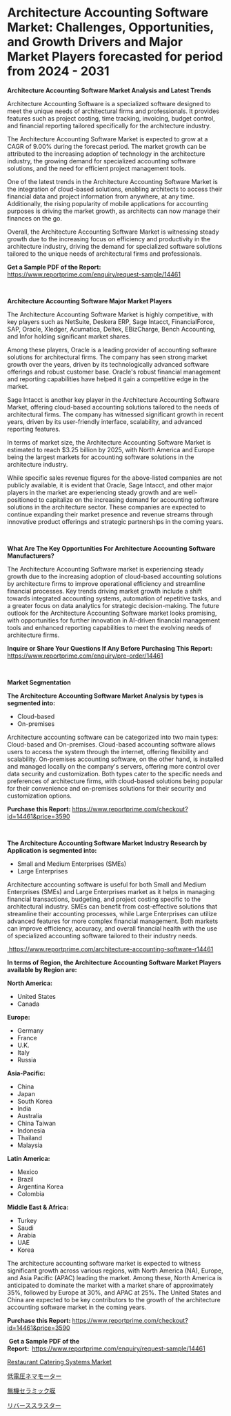 <p><h1>Architecture Accounting Software Market: Challenges, Opportunities, and Growth Drivers and Major Market Players forecasted for period from 2024 - 2031</h1></p><p><strong>Architecture Accounting Software Market Analysis and Latest Trends</strong></p>
<p><p>Architecture Accounting Software is a specialized software designed to meet the unique needs of architectural firms and professionals. It provides features such as project costing, time tracking, invoicing, budget control, and financial reporting tailored specifically for the architecture industry.</p><p>The Architecture Accounting Software Market is expected to grow at a CAGR of 9.00% during the forecast period. The market growth can be attributed to the increasing adoption of technology in the architecture industry, the growing demand for specialized accounting software solutions, and the need for efficient project management tools.</p><p>One of the latest trends in the Architecture Accounting Software Market is the integration of cloud-based solutions, enabling architects to access their financial data and project information from anywhere, at any time. Additionally, the rising popularity of mobile applications for accounting purposes is driving the market growth, as architects can now manage their finances on the go.</p><p>Overall, the Architecture Accounting Software Market is witnessing steady growth due to the increasing focus on efficiency and productivity in the architecture industry, driving the demand for specialized software solutions tailored to the unique needs of architectural firms and professionals.</p></p>
<p><strong>Get a Sample PDF of the Report:&nbsp;</strong> <a href="https://www.reportprime.com/enquiry/request-sample/14461">https://www.reportprime.com/enquiry/request-sample/14461</a></p>
<p>&nbsp;</p>
<p><strong>Architecture Accounting Software Major Market Players</strong></p>
<p><p>The Architecture Accounting Software Market is highly competitive, with key players such as NetSuite, Deskera ERP, Sage Intacct, FinancialForce, SAP, Oracle, Xledger, Acumatica, Deltek, EBizCharge, Bench Accounting, and Infor holding significant market shares. </p><p>Among these players, Oracle is a leading provider of accounting software solutions for architectural firms. The company has seen strong market growth over the years, driven by its technologically advanced software offerings and robust customer base. Oracle's robust financial management and reporting capabilities have helped it gain a competitive edge in the market.</p><p>Sage Intacct is another key player in the Architecture Accounting Software Market, offering cloud-based accounting solutions tailored to the needs of architectural firms. The company has witnessed significant growth in recent years, driven by its user-friendly interface, scalability, and advanced reporting features.</p><p>In terms of market size, the Architecture Accounting Software Market is estimated to reach $3.25 billion by 2025, with North America and Europe being the largest markets for accounting software solutions in the architecture industry.</p><p>While specific sales revenue figures for the above-listed companies are not publicly available, it is evident that Oracle, Sage Intacct, and other major players in the market are experiencing steady growth and are well-positioned to capitalize on the increasing demand for accounting software solutions in the architecture sector. These companies are expected to continue expanding their market presence and revenue streams through innovative product offerings and strategic partnerships in the coming years.</p></p>
<p>&nbsp;</p>
<p><strong>What Are The Key Opportunities For Architecture Accounting Software Manufacturers?</strong></p>
<p><p>The Architecture Accounting Software market is experiencing steady growth due to the increasing adoption of cloud-based accounting solutions by architecture firms to improve operational efficiency and streamline financial processes. Key trends driving market growth include a shift towards integrated accounting systems, automation of repetitive tasks, and a greater focus on data analytics for strategic decision-making. The future outlook for the Architecture Accounting Software market looks promising, with opportunities for further innovation in AI-driven financial management tools and enhanced reporting capabilities to meet the evolving needs of architecture firms.</p></p>
<p><strong>Inquire or Share Your Questions If Any Before Purchasing This Report:</strong> <a href="https://www.reportprime.com/enquiry/pre-order/14461">https://www.reportprime.com/enquiry/pre-order/14461</a></p>
<p>&nbsp;</p>
<p><strong>Market Segmentation</strong></p>
<p><strong>The Architecture Accounting Software Market Analysis by types is segmented into:</strong></p>
<p><ul><li>Cloud-based</li><li>On-premises</li></ul></p>
<p><p>Architecture accounting software can be categorized into two main types: Cloud-based and On-premises. Cloud-based accounting software allows users to access the system through the internet, offering flexibility and scalability. On-premises accounting software, on the other hand, is installed and managed locally on the company's servers, offering more control over data security and customization. Both types cater to the specific needs and preferences of architecture firms, with cloud-based solutions being popular for their convenience and on-premises solutions for their security and customization options.</p></p>
<p><strong>Purchase this Report:&nbsp;</strong><a href="https://www.reportprime.com/checkout?id=14461&price=3590">https://www.reportprime.com/checkout?id=14461&price=3590</a></p>
<p>&nbsp;</p>
<p><strong>The Architecture Accounting Software Market Industry Research by Application is segmented into:</strong></p>
<p><ul><li>Small and Medium Enterprises (SMEs)</li><li>Large Enterprises</li></ul></p>
<p><p>Architecture accounting software is useful for both Small and Medium Enterprises (SMEs) and Large Enterprises market as it helps in managing financial transactions, budgeting, and project costing specific to the architectural industry. SMEs can benefit from cost-effective solutions that streamline their accounting processes, while Large Enterprises can utilize advanced features for more complex financial management. Both markets can improve efficiency, accuracy, and overall financial health with the use of specialized accounting software tailored to their industry needs.</p></p>
<p><a href="https://www.reportprime.com/architecture-accounting-software-r14461">&nbsp;https://www.reportprime.com/architecture-accounting-software-r14461</a></p>
<p><strong>In terms of Region, the Architecture Accounting Software Market Players available by Region are:</strong></p>
<p>
    <p> <strong> North America: </strong>
        <ul>
            <li>United States</li>
            <li>Canada</li>
        </ul>
        </p> 
    <p> <strong> Europe: </strong>
        <ul>
            <li>Germany</li>
            <li>France</li>
            <li>U.K.</li>
            <li>Italy</li>
            <li>Russia</li>
        </ul>
        </p> 
    <p> <strong> Asia-Pacific: </strong>
        <ul>
            <li>China</li>
            <li>Japan</li>
            <li>South Korea</li>
            <li>India</li>
            <li>Australia</li>
            <li>China Taiwan</li>
            <li>Indonesia</li>
            <li>Thailand</li>
            <li>Malaysia</li>
        </ul>
        </p> 
    <p> <strong> Latin America: </strong>
        <ul>
            <li>Mexico</li>
            <li>Brazil</li>
            <li>Argentina Korea</li>
            <li>Colombia</li>
        </ul>
        </p> 
    <p> <strong> Middle East & Africa: </strong>
        <ul>
            <li>Turkey</li>
            <li>Saudi</li>
            <li>Arabia</li>
            <li>UAE</li>
            <li>Korea</li>
        </ul>
    </p>
    </p>
<p><p>The architecture accounting software market is expected to witness significant growth across various regions, with North America (NA), Europe, and Asia Pacific (APAC) leading the market. Among these, North America is anticipated to dominate the market with a market share of approximately 35%, followed by Europe at 30%, and APAC at 25%. The United States and China are expected to be key contributors to the growth of the architecture accounting software market in the coming years.</p></p>
<p><strong>Purchase this Report: </strong><a href="https://www.reportprime.com/checkout?id=14461&price=3590">https://www.reportprime.com/checkout?id=14461&price=3590</a></p>
<p>&nbsp;<strong>Get a Sample PDF of the Report:&nbsp;&nbsp;</strong><a href="https://www.reportprime.com/enquiry/request-sample/14461">https://www.reportprime.com/enquiry/request-sample/14461</a></p>
<p><strong></strong></p>
<p><p><a href="https://github.com/okotobwrhuteie/Market-Research-Report-List-2/blob/main/restaurant-catering-systems-market.md">Restaurant Catering Systems Market</a></p><p><a href="https://github.com/SarahFahey88/Market-Research-Report-List-1/blob/main/973233425368.md">低電圧ネマモーター</a></p><p><a href="https://medium.com/@anabelavenport7854/%E7%84%A1%E6%A9%9F%E3%82%BB%E3%83%A9%E3%83%9F%E3%83%83%E3%82%AF%E8%86%9C%E5%B8%82%E5%A0%B4%E8%A6%8F%E6%A8%A1%E3%81%AF-%E3%82%B0%E3%83%AD%E3%83%BC%E3%83%90%E3%83%AB%E7%94%A3%E6%A5%AD%E3%81%AB%E3%81%8A%E3%81%91%E3%82%8B%E6%9C%80%E9%81%A9%E3%81%AA%E3%83%9E%E3%83%BC%E3%82%B1%E3%83%86%E3%82%A3%E3%83%B3%E3%82%B0%E3%83%81%E3%83%A3%E3%83%B3%E3%83%8D%E3%83%AB%E3%82%92%E7%A4%BA%E3%81%97%E3%81%A6%E3%81%84%E3%81%BE%E3%81%99-77c8a63e55ad">無機セラミック膜</a></p><p><a href="https://medium.com/@raymanta28/%E9%80%86%E6%8E%A8%E9%80%B2%E8%A3%85%E7%BD%AE%E5%B8%82%E5%A0%B4%E3%81%AE%E3%83%A1%E3%83%88%E3%83%AA%E3%82%AF%E3%82%B9%E3%81%AE%E8%A7%A3%E8%AA%AD-%E5%B8%82%E5%A0%B4%E3%82%B7%E3%82%A7%E3%82%A2-%E3%83%88%E3%83%AC%E3%83%B3%E3%83%89-%E6%88%90%E9%95%B7%E3%83%91%E3%82%BF%E3%83%BC%E3%83%B3-96273b23b98c">リバーススラスター</a></p></p>